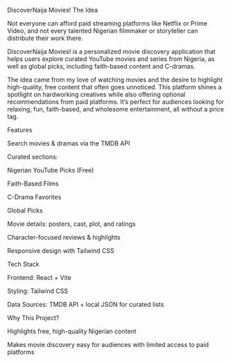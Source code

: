 DiscoverNaija Movies! 
The Idea

Not everyone can afford paid streaming platforms like Netflix or Prime Video, and not every talented Nigerian filmmaker or storyteller can distribute their work there.

DiscoverNaija Movies! is a personalized movie discovery application that helps users explore curated YouTube movies and series from Nigeria, as well as global picks, including faith-based content and C-dramas.

The idea came from my love of watching movies and the desire to highlight high-quality, free content that often goes unnoticed. This platform shines a spotlight on hardworking creatives while also offering optional recommendations from paid platforms. It’s perfect for audiences looking for relaxing, fun, faith-based, and wholesome entertainment, all without a price tag.

Features

Search movies & dramas via the TMDB API

Curated sections:

Nigerian YouTube Picks (Free)

Faith-Based Films

C-Drama Favorites

Global Picks

Movie details: posters, cast, plot, and ratings

Character-focused reviews & highlights

Responsive design with Tailwind CSS

Tech Stack

Frontend: React + Vite

Styling: Tailwind CSS

Data Sources: TMDB API + local JSON for curated lists

Why This Project?

Highlights free, high-quality Nigerian content

Makes movie discovery easy for audiences with limited access to paid platforms